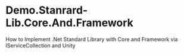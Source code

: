 # Demo.Stanrard-Lib.Core.And.Framework
How to Implement .Net Standard Library with Core and Framework via IServiceCollection and Unity
